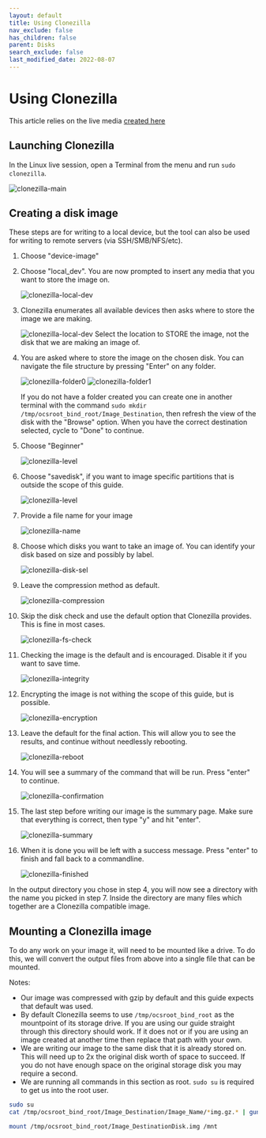 ```yaml
---
layout: default
title: Using Clonezilla
nav_exclude: false
has_children: false
parent: Disks
search_exclude: false
last_modified_date: 2022-08-07
---
```


# Using Clonezilla

This article relies on the live media [created here](/docs/live-sessions/linux-live-session)

## Launching Clonezilla
In the Linux live session, open a Terminal from the menu and run `sudo clonezilla`.

![clonezilla-main](/assets/clonezilla/clonezilla-main.png)

## Creating a disk image
These steps are for writing to a local device, but the tool can also be used for writing to remote servers (via SSH/SMB/NFS/etc).

1. Choose "device-image"
2. Choose "local_dev". You are now prompted to insert any media that you want to store the image on.

    ![clonezilla-local-dev](/assets/clonezilla/clonezilla-local-dev.png)

3. Clonezilla enumerates all available devices then asks where to store the image we are making.

    ![clonezilla-local-dev](/assets/clonezilla/clonezilla-storage-sel.png)
    Select the location to STORE the image, not the disk that we are making an image of.

4. You are asked where to store the image on the chosen disk. You can navigate the file structure by pressing "Enter" on any folder.

    ![clonezilla-folder0](/assets/clonezilla/clonezilla-folder0.png)
    ![clonezilla-folder1](/assets/clonezilla/clonezilla-folder1.png)

    If you do not have a folder created you can create one in another terminal with the command `sudo mkdir /tmp/ocsroot_bind_root/Image_Destination`, then refresh the view of the disk with the "Browse" option.
    When you have the correct destination selected, cycle to "Done" to continue.

5. Choose "Beginner"

    ![clonezilla-level](/assets/clonezilla/clonezilla-level.png)

6. Choose "savedisk", if you want to image specific partitions that is outside the scope of this guide.

    ![clonezilla-level](/assets/clonezilla/clonezilla-save-type.png)

7. Provide a file name for your image

    ![clonezilla-name](/assets/clonezilla/clonezilla-name.png)

8. Choose which disks you want to take an image of. You can identify your disk based on size and possibly by label.

    ![clonezilla-disk-sel](/assets/clonezilla/clonezilla-disk-sel.png)

9. Leave the compression method as default.

    ![clonezilla-compression](/assets/clonezilla/clonezilla-compression.png)

10. Skip the disk check and use the default option that Clonezilla provides. This is fine in most cases.

    ![clonezilla-fs-check](/assets/clonezilla/clonezilla-fs-check.png)

11. Checking the image is the default and is encouraged. Disable it if you want to save time.

    ![clonezilla-integrity](/assets/clonezilla/clonezilla-integrity.png)

12. Encrypting the image is not withing the scope of this guide, but is possible.

    ![clonezilla-encryption](/assets/clonezilla/clonezilla-encryption.png)

13. Leave the default for the final action. This will allow you to see the results, and continue without needlessly rebooting.

    ![clonezilla-reboot](/assets/clonezilla/clonezilla-reboot.png)

14. You will see a summary of the command that will be run. Press "enter" to continue.

    ![clonezilla-confirmation](/assets/clonezilla/clonezilla-confirmation.png)

15. The last step before writing our image is the summary page. Make sure that everything is correct, then type "y" and hit "enter".

    ![clonezilla-summary](/assets/clonezilla/clonezilla-summary.png)

16. When it is done you will be left with a success message. Press "enter" to finish and fall back to a commandline.

    ![clonezilla-finished](/assets/clonezilla/clonezilla-finished.png)

In the output directory you chose in step 4, you will now see a directory with the name you picked in step 7. Inside the directory are many files which together are a Clonezilla compatible image.

## Mounting a Clonezilla image
To do any work on your image it, will need to be mounted like a drive. To do this, we will convert the output files from above into a single file that can be mounted.

Notes:
* Our image was compressed with gzip by default and this guide expects that default was used.
* By default Clonezilla seems to use `/tmp/ocsroot_bind_root` as the mountpoint of its storage drive. If you are using our guide straight through this directory should work. If it does not or if you are using an image created at another time then replace that path with your own.
* We are writing our image to the same disk that it is already stored on. This will need up to 2x the original disk worth of space to succeed. If you do not have enough space on the original storage disk you may require a second.
* We are running all commands in this section as root. `sudo su` is required to get us into the root user.

```bash
sudo su
cat /tmp/ocsroot_bind_root/Image_Destination/Image_Name/*img.gz.* | gunzip | partclone.restore --restore_raw_file -C -s - -o /tmp/ocsroot_bind/Image_Destination/Disk.img

mount /tmp/ocsroot_bind_root/Image_DestinationDisk.img /mnt
```
